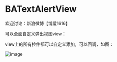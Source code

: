 # BATextAlertView

欢迎讨论：新浪微博【博爱1616】

可以全面自定义弹出视图view：

view上的所有控件都可以自定义添加，可以回调，如图：

![image](https://github.com/boai/BATextAlertView/blob/master/testImage.png)




